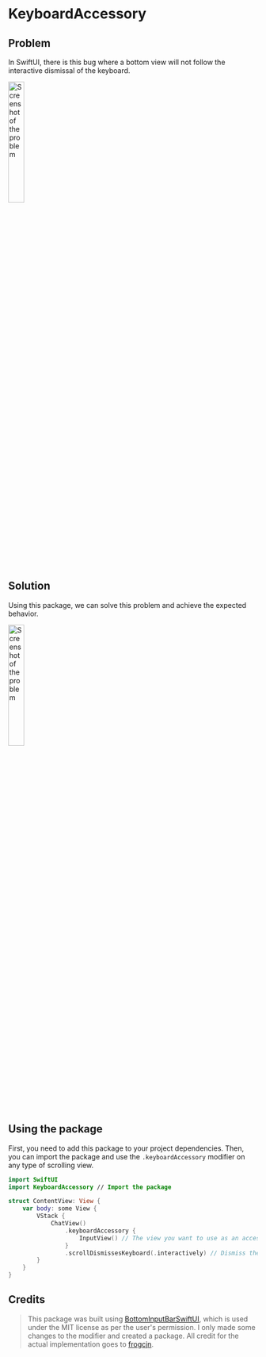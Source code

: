 # KeyboardAccessory

## Problem

In SwiftUI, there is this bug where a bottom view will not follow the interactive dismissal of the keyboard. 

<img align="center" src="https://github.com/user-attachments/assets/3686d2ea-3d56-4e0e-9ff9-1d8ea44b4d74" alt="Screenshot of the problem" width="25%">

## Solution 

Using this package, we can solve this problem and achieve the expected behavior.

<img align="center" src="https://github.com/user-attachments/assets/1f7ec752-9c2c-447a-9a1c-883ac26830be" alt="Screenshot of the problem" width="25%">

## Using the package

First, you need to add this package to your project dependencies. Then, you can import the package and use the `.keyboardAccessory` modifier on any type of scrolling view.                                     

```swift
import SwiftUI
import KeyboardAccessory // Import the package

struct ContentView: View {
    var body: some View {
        VStack {
            ChatView()
                .keyboardAccessory {
                    InputView() // The view you want to use as an accessory
                }
                .scrollDismissesKeyboard(.interactively) // Dismiss the keyboard interactively
        }
    }
}


```

## Credits

> This package was built using [BottomInputBarSwiftUI](https://github.com/frogcjn/BottomInputBarSwiftUI), which is used under the MIT license as per the user's permission. I only made some changes to the modifier and created a package. All credit for the actual implementation goes to [frogcjn](https://github.com/frogcjn).




